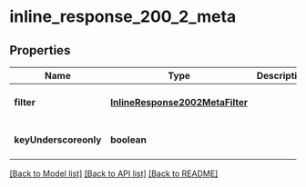 # inline_response_200_2_meta

## Properties
Name | Type | Description | Notes
------------ | ------------- | ------------- | -------------
**filter** | [**InlineResponse2002MetaFilter**](InlineResponse2002MetaFilter.md) |  | [optional] [default to null]
**keyUnderscoreonly** | **boolean** |  | [optional] [default to null]

[[Back to Model list]](../README.md#documentation-for-models) [[Back to API list]](../README.md#documentation-for-api-endpoints) [[Back to README]](../README.md)


